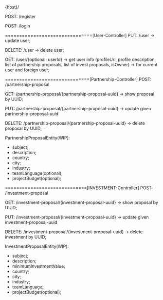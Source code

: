 {host}/


POST: /register

POST: /login

===============================[User-Controller]
PUT: /user -> update user;

DELETE: /user -> delete user;

GET: /user/{optional: userId} -> get user info (profileUrl, profile description,
list of partnership proposals, list of invest proposals, isOwner) -> for current user and foreign user;

==============================[Partnership-Controller]
POST: /partnership-proposal

GET: /partnership-proposal/{partnership-proposal-uuid} -> show proposal by UUID;

PUT: /partnership-proposal/{partnership-proposal-uuid} -> update given partnership-proposal-uuid

DELETE: /partnership-proposal/{partnership-proposal-uuid} -> delete proposal by UUID;

PartnershipProposalEntity(WIP):
- subject;
- description;
- country;
- city;
- industry;
- teamLanguage(optional);
- projectBudget(optional);

=============================[INVESTMENT-Controller]
POST: /investment-proposal

GET: /investment-proposal/{investment-proposal-uuid} -> show proposal by UUID;

PUT: /investment-proposal/{investment-proposal-uuid} -> update given investment-proposal-uuid

DELETE: /investment-proposal/{investment-proposal-uuid} -> delete investment by UUID;

InvestmentProposalEntity(WIP):
- subject;
- description;
- minimumInvestmentValue;
- country;
- city;
- industry;
- teamLanguage;
- projectBudget(optional);